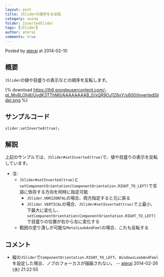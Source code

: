 ```yaml
---
layout: post
title: JSliderの順序をを反転
category: swing
folder: InvertedSlider
tags: [JSlider]
author: aterai
comments: true
---
```


Posted by [aterai](http://terai.xrea.jp/aterai.html) at 2014-02-10

## 概要
`JSlider`の値や目盛りの表示などの順序を反転します。

{% download https://lh6.googleusercontent.com/-qI_Mv8LOhi8/UvdK3TThMiI/AAAAAAAAB_0/xQR9OJ1Z8xY/s800/InvertedSlider.png %}

## サンプルコード
<pre class="prettyprint"><code>slider.setInverted(true);
</code></pre>

## 解説
上記のサンプルでは、`JSlider#setInverted(true)`で、値や目盛りの表示を反転しています。

- 注:
    - `JSlider#setInverted(true)`と`setComponentOrientation(ComponentOrientation.RIGHT_TO_LEFT)`で言語に依存する方向を同時に指定可能
        - `JSlider.HORIZONTAL`の場合、両方指定すると元に戻る
        - `JSlider.VERTICAL`の場合、`JSlider#setInverted(true)`で上最小、下最大に変化し、`setComponentOrientation(ComponentOrientation.RIGHT_TO_LEFT)`で目盛りの位置が右から左に変化する
    - 範囲の塗り潰しが可能な`MetalLookAndFeel`の場合、これも反転する

<!-- dummy comment line for breaking list -->

## コメント
- 縦の`JSlider`で`ComponentOrientation.RIGHT_TO_LEFT`、`WindowsLookAndFeel`を設定した場合、ノブのフォーカスが描画されない。 -- [aterai](http://terai.xrea.jp/aterai.html) 2014-02-26 (水) 21:22:55

<!-- dummy comment line for breaking list -->

